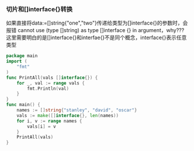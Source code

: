 ### 切片和[]interface{}转换
如果直接将data:=[]string{"one","two"}传递给类型为[]interface{}的参数时，会报错 cannot use  (type []string) as type []interface {} in argument，why???  
这里需要明白的是[]interface{}和interfae{}不是同个概念，interface{}表示任意类型
```go
package main
import (
    "fmt"
)
func PrintAll(vals []interface{}) {
    for _, val := range vals {
        fmt.Println(val)
    }
}
func main() {
    names := []string{"stanley", "david", "oscar"}
    vals := make([]interface{}, len(names))
    for i, v := range names {
        vals[i] = v
    }
    PrintAll(vals)
}
```

